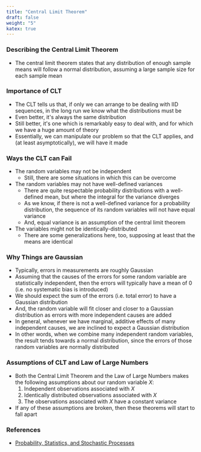 ```yaml
---
title: "Central Limit Theorem"
draft: false
weight: "5"
katex: true
---
```


### Describing the Central Limit Theorem
- The central limit theorem states that any distribution of enough sample means will follow a normal distribution, assuming a large sample size for each sample mean

### Importance of CLT
- The CLT tells us that, if only we can arrange to be dealing with IID sequences, in the long run we know what the distributions must be
- Even better, it's always the same distribution
- Still better, it's one which is remarkably easy to deal with, and for which we have a huge amount of theory
- Essentially, we can manipulate our problem so that the CLT applies, and (at least asymptotically), we will have it made

### Ways the CLT can Fail
- The random variables may not be independent
	- Still, there are some situations in which this can be overcome
- The random variables may not have well-defined variances
	- There are quite respectable probability distributions with a well-defined mean, but where the integral for the variance diverges
	- As we know, if there is not a well-defined variance for a probability distribution, the sequence of its random variables will not have equal variance
	- And, equal variance is an assumption of the central limit theorem
- The variables might not be identically-distributed
	- There are some generalizations here, too, supposing at least that the means are identical

### Why Things are Gaussian
- Typically, errors in measurements are roughly Gaussian
- Assuming that the causes of the errors for some random variable are statistically independent, then the errors will typically have a mean of 0 (i.e. no systematic bias is introduced)
- We should expect the sum of the errors (i.e. total error) to have a Gaussian distribution
- And, the random variable will fit closer and closer to a Gaussian distribution as errors with more independent causes are added
- In general, whenever we have marginal, additive effects of many independent causes, we are inclined to expect a Gaussian distribution
- In other words, when we combine many independent random variables, the result tends towards a normal distribution, since the errors of those random variables are normally distributed

### Assumptions of CLT and Law of Large Numbers
- Both the Central Limit Theorem and the Law of Large Numbers makes the following assumptions about our random variable $X$:
	1. Independent observations associated with $X$
	2. Identically distributed observations associated with $X$
	3. The observations associated with $X$ have a constant variance
- If any of these assumptions are broken, then these theorems will start to fall apart

### References
- [Probability, Statistics, and Stochastic Processes](http://bactra.org/prob-notes/srl.pdf)
